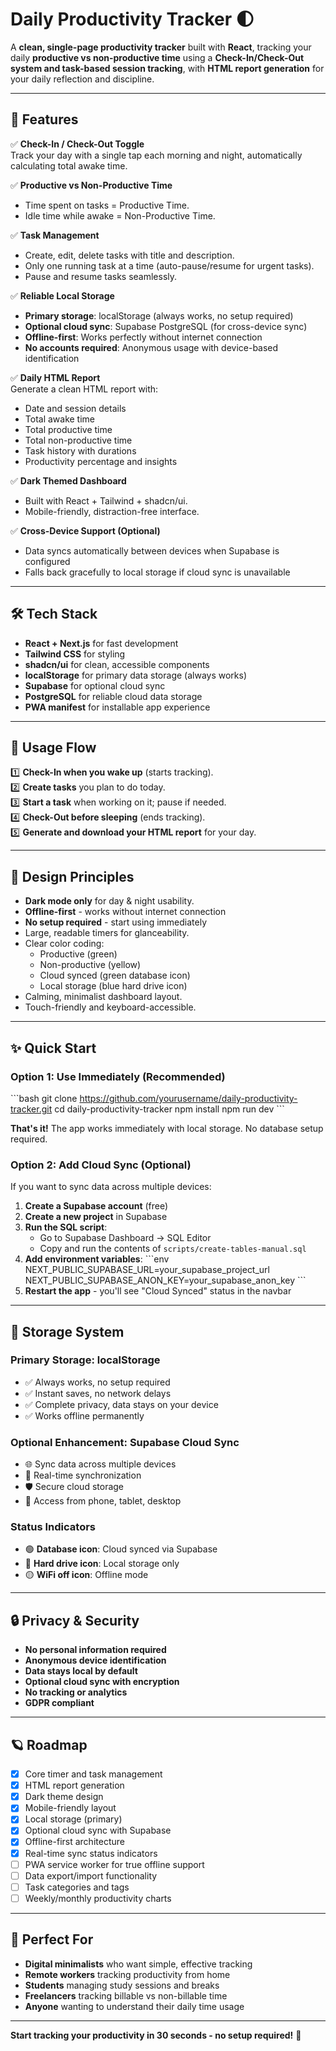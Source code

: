 # Daily Productivity Tracker 🌓

A **clean,  single-page productivity tracker** built with **React**, tracking your daily **productive vs non-productive time** using a **Check-In/Check-Out system and task-based session tracking**, with **HTML report generation** for your daily reflection and discipline.

---

## 🚀 Features

✅ **Check-In / Check-Out Toggle**  
Track your day with a single tap each morning and night, automatically calculating total awake time.

✅ **Productive vs Non-Productive Time**  
- Time spent on tasks = Productive Time.  
- Idle time while awake = Non-Productive Time.

✅ **Task Management**  
- Create, edit, delete tasks with title and description.  
- Only one running task at a time (auto-pause/resume for urgent tasks).  
- Pause and resume tasks seamlessly.

✅ **Reliable Local Storage**  
- **Primary storage**: localStorage (always works, no setup required)
- **Optional cloud sync**: Supabase PostgreSQL (for cross-device sync)
- **Offline-first**: Works perfectly without internet connection
- **No accounts required**: Anonymous usage with device-based identification

✅ **Daily HTML Report**  
Generate a clean HTML report with:
- Date and session details
- Total awake time
- Total productive time
- Total non-productive time
- Task history with durations
- Productivity percentage and insights

✅ **Dark Themed Dashboard**  
- Built with React + Tailwind + shadcn/ui.  
- Mobile-friendly, distraction-free interface.

✅ **Cross-Device Support (Optional)**  
- Data syncs automatically between devices when Supabase is configured
- Falls back gracefully to local storage if cloud sync is unavailable

---

## 🛠️ Tech Stack

- **React + Next.js** for fast development
- **Tailwind CSS** for styling
- **shadcn/ui** for clean, accessible components
- **localStorage** for primary data storage (always works)
- **Supabase** for optional cloud sync
- **PostgreSQL** for reliable cloud data storage
- **PWA manifest** for installable app experience

---

## 📲 Usage Flow

1️⃣ **Check-In when you wake up** (starts tracking).  
2️⃣ **Create tasks** you plan to do today.  
3️⃣ **Start a task** when working on it; pause if needed.  
4️⃣ **Check-Out before sleeping** (ends tracking).  
5️⃣ **Generate and download your HTML report** for your day.

---

## 🖤 Design Principles

- **Dark mode only** for day & night usability.
- **Offline-first** - works without internet connection
- **No setup required** - start using immediately
- Large, readable timers for glanceability.
- Clear color coding:
  - Productive (green)
  - Non-productive (yellow)
  - Cloud synced (green database icon)
  - Local storage (blue hard drive icon)
- Calming, minimalist dashboard layout.
- Touch-friendly and keyboard-accessible.

---

## ✨ Quick Start

### Option 1: Use Immediately (Recommended)
\`\`\`bash
git clone https://github.com/yourusername/daily-productivity-tracker.git
cd daily-productivity-tracker
npm install
npm run dev
\`\`\`

**That's it!** The app works immediately with local storage. No database setup required.

### Option 2: Add Cloud Sync (Optional)
If you want to sync data across multiple devices:

1. **Create a Supabase account** (free)
2. **Create a new project** in Supabase
3. **Run the SQL script**:
   - Go to Supabase Dashboard → SQL Editor
   - Copy and run the contents of `scripts/create-tables-manual.sql`
4. **Add environment variables**:
   \`\`\`env
   NEXT_PUBLIC_SUPABASE_URL=your_supabase_project_url
   NEXT_PUBLIC_SUPABASE_ANON_KEY=your_supabase_anon_key
   \`\`\`
5. **Restart the app** - you'll see "Cloud Synced" status in the navbar

---

## 🔧 Storage System

### **Primary Storage: localStorage**
- ✅ Always works, no setup required
- ✅ Instant saves, no network delays
- ✅ Complete privacy, data stays on your device
- ✅ Works offline permanently

### **Optional Enhancement: Supabase Cloud Sync**
- 🌐 Sync data across multiple devices
- 🔄 Real-time synchronization
- 🛡️ Secure cloud storage
- 📱 Access from phone, tablet, desktop

### **Status Indicators**
- 🟢 **Database icon**: Cloud synced via Supabase
- 🔵 **Hard drive icon**: Local storage only
- 🟡 **WiFi off icon**: Offline mode

---

## 🔒 Privacy & Security

- **No personal information required**
- **Anonymous device identification**
- **Data stays local by default**
- **Optional cloud sync with encryption**
- **No tracking or analytics**
- **GDPR compliant**

---

## 🪐 Roadmap

- [x] Core timer and task management
- [x] HTML report generation
- [x] Dark theme design
- [x] Mobile-friendly layout
- [x] Local storage (primary)
- [x] Optional cloud sync with Supabase
- [x] Offline-first architecture
- [x] Real-time sync status indicators
- [ ] PWA service worker for true offline support
- [ ] Data export/import functionality
- [ ] Task categories and tags
- [ ] Weekly/monthly productivity charts

---

## 🎯 Perfect For

- **Digital minimalists** who want simple, effective tracking
- **Remote workers** tracking productivity from home
- **Students** managing study sessions and breaks
- **Freelancers** tracking billable vs non-billable time
- **Anyone** wanting to understand their daily time usage

---

**Start tracking your productivity in 30 seconds - no setup required!** 🚀
